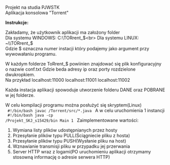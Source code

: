 Projekt na studia PJWSTK<br>
Aplikacja konsolowa "Torrent"

<b>Instrukcje:</b>

Zakładamy, że użytkownik aplikacji ma założony folder<br>
Dla systemu WINDOWS: C:\\TORrent_$<br>
Dla systemu LINUX: ~\\TORrent_$<br>
Gdzie $ oznaczna numer instacji który podajemy jako argument przy<br>wywowałaniu programu.

W każdym folderze ToRrent_$ powiinien znajdować się plik konfiguracyjny o nazwie conf.txt
Gdzie beda adresy ip oraz porty rozdzielone dwukropkiem.<br>
Na przykład
localhost:11000
localhost:11001
localhost:11002

Każda instacja aplikacji spowoduje utworzenie folderu DANE oraz POBRANE w jej folderze.

W celu kompilacji programu można posłużyć się skryptem(Linux)<br>
<code>
#!/bin/bash
javac /Torrent/src/*.java
</code>
A w celu uruchomienia 1 instancji<br>
<code>
#!/bin/bash
java -cp /Projekt_SKJ_s15429/bin Main 1
</code>
Zaimplementowane wartości:
1. Wymiana listy plików udostępnianych przez hosty
2. Przesyłanie plików typu PULL(Ściągniecie pliku z hosta)
3. Przesyłanie plików typu PUSH(Wysłanie pliku na host)
4. Wznawianie transmisji pliku w przypadku jej przerwania
5. Server HTTP wraz z logami(PO uruchomieniu aplikacji otrzymamy stosowną informację o adresie serwera HTTP)



